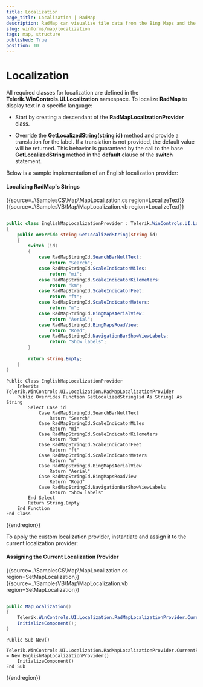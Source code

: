 ```yaml
---
title: Localization
page_title: Localization | RadMap
description: RadMap can visualize tile data from the Bing Maps and the OpenStreetMaps REST services as well as from the local file system.
slug: winforms/map/localization
tags: map, structure
published: True
position: 10
---
```


# Localization

All required classes for localization are defined in the __Telerik.WinControls.UI.Localization__ namespace. To localize __RadMap__ to display text in a specific language:
 
*  Start by creating a descendant of the __RadMapLocalizationProvider__ class.

*  Override the __GetLocalizedString(string id)__ method and provide a translation for the label. If a translation is not provided, the default value will be returned. This behavior is guaranteed by the call to the base __GetLocalizedString__ method in the __default__ clause of the __switch__ statement.

Below is a sample implementation of an English localization provider:

#### Localizing RadMap's Strings

{{source=..\SamplesCS\Map\MapLocalization.cs region=LocalizeText}} 
{{source=..\SamplesVB\Map\MapLocalization.vb region=LocalizeText}} 

````C#
        
public class EnglishMapLocalizationProvider : Telerik.WinControls.UI.Localization.RadMapLocalizationProvider
{
    public override string GetLocalizedString(string id)
    {
        switch (id)
        {
            case RadMapStringId.SearchBarNullText:
                return "Search";
            case RadMapStringId.ScaleIndicatorMiles:
                return "mi";
            case RadMapStringId.ScaleIndicatorKilometers:
                return "km";
            case RadMapStringId.ScaleIndicatorFeet:
                return "ft";
            case RadMapStringId.ScaleIndicatorMeters:
                return "m";
            case RadMapStringId.BingMapsAerialView:
                return "Aerial";
            case RadMapStringId.BingMapsRoadView:
                return "Road";
            case RadMapStringId.NavigationBarShowViewLabels:
                return "Show labels";
        }
        
        return string.Empty;
    }
}

````
````VB.NET
Public Class EnglishMapLocalizationProvider
    Inherits Telerik.WinControls.UI.Localization.RadMapLocalizationProvider
    Public Overrides Function GetLocalizedString(id As String) As String
        Select Case id
            Case RadMapStringId.SearchBarNullText
                Return "Search"
            Case RadMapStringId.ScaleIndicatorMiles
                Return "mi"
            Case RadMapStringId.ScaleIndicatorKilometers
                Return "km"
            Case RadMapStringId.ScaleIndicatorFeet
                Return "ft"
            Case RadMapStringId.ScaleIndicatorMeters
                Return "m"
            Case RadMapStringId.BingMapsAerialView
                Return "Aerial"
            Case RadMapStringId.BingMapsRoadView
                Return "Road"
            Case RadMapStringId.NavigationBarShowViewLabels
                Return "Show labels"
        End Select
        Return String.Empty
    End Function
End Class

````

{{endregion}} 

To apply the custom localization provider, instantiate and assign it to the current localization provider: 

#### Assigning the Current Localization Provider

{{source=..\SamplesCS\Map\MapLocalization.cs region=SetMapLocalization}} 
{{source=..\SamplesVB\Map\MapLocalization.vb region=SetMapLocalization}} 

````C#
        
public MapLocalization()
{
    Telerik.WinControls.UI.Localization.RadMapLocalizationProvider.CurrentProvider = new EnglishMapLocalizationProvider();
    InitializeComponent();
}

````
````VB.NET
Public Sub New()
    Telerik.WinControls.UI.Localization.RadMapLocalizationProvider.CurrentProvider = New EnglishMapLocalizationProvider()
    InitializeComponent()
End Sub

````

{{endregion}} 
            
